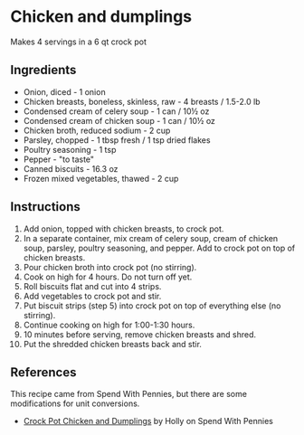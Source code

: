 # Chicken and dumplings

Makes 4 servings in a 6 qt crock pot

## Ingredients

- Onion, diced - 1 onion
- Chicken breasts, boneless, skinless, raw - 4 breasts / 1.5-2.0 lb
- Condensed cream of celery soup - 1 can / 10&half; oz
- Condensed cream of chicken soup - 1 can / 10&half; oz
- Chicken broth, reduced sodium - 2 cup
- Parsley, chopped - 1 tbsp fresh / 1 tsp dried flakes
- Poultry seasoning - 1 tsp
- Pepper - "to taste"
- Canned biscuits - 16.3 oz
- Frozen mixed vegetables, thawed - 2 cup

## Instructions

1. Add onion, topped with chicken breasts, to crock pot.
2. In a separate container, mix cream of celery soup, cream of chicken soup, parsley, poultry seasoning, and pepper. Add to crock pot on top of chicken breasts.
3. Pour chicken broth into crock pot (no stirring).
4. Cook on high for 4 hours. Do not turn off yet.
5. Roll biscuits flat and cut into 4 strips.
6. Add vegetables to crock pot and stir.
7. Put biscuit strips (step 5) into crock pot on top of everything else (no stirring).
8. Continue cooking on high for 1:00-1:30 hours.
9. 10 minutes before serving, remove chicken breasts and shred.
10. Put the shredded chicken breasts back and stir.

## References

This recipe came from Spend With Pennies, but there are some modifications for unit conversions.

- [Crock Pot Chicken and Dumplings](https://www.spendwithpennies.com/crock-pot-chicken-and-dumplings/) by Holly on Spend With Pennies
